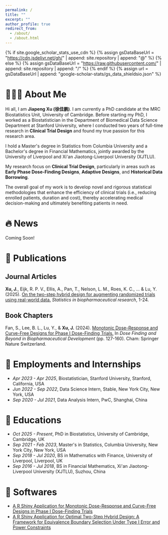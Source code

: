 ```yaml
---
permalink: /
title: ""
excerpt: ""
author_profile: true
redirect_from: 
  - /about/
  - /about.html
---
```


{% if site.google_scholar_stats_use_cdn %}
{% assign gsDataBaseUrl = "https://cdn.jsdelivr.net/gh/" | append: site.repository | append: "@" %}
{% else %}
{% assign gsDataBaseUrl = "https://raw.githubusercontent.com/" | append: site.repository | append: "/" %}
{% endif %}
{% assign url = gsDataBaseUrl | append: "google-scholar-stats/gs_data_shieldsio.json" %}

<span class='anchor' id='about-me'></span>

# 👨🏻‍💻 About Me

Hi all, I am **Jiapeng Xu (徐佳鹏)**. I am currently a PhD candidate at the MRC Biostatistics Unit, University of Cambridge. Before starting my PhD, I worked as a Biostatistician in the Department of Biomedical Data Science Department at Stanford University, where I conducted two years of full-time research in **Clinical Trial Design** and found my true passion for this research area.

I hold a Master's degree in Statistics from Columbia University and a Bachelor's degree in Financial Mathematics, jointly awarded by the University of Liverpool and Xi'an Jiaotong-Liverpool University (XJTLU).

My research focus on **Clinical Trial Design**, particularly in areas such as **Early Phase Dose-Finding Designs**, **Adaptive Designs**, and **Historical Data Borrowing**. 

The overall goal of my work is to develop novel and rigorous statistical methodologies that enhance the efficiency of clinical trials (i.e., reducing enrolled patients, duration and cost), thereby accelerating medical decision-making and ultimately benefiting patients in need.

# 🔥 News

Coming Soon!

# 📝 Publications

## Journal Articles
**Xu, J.**, Eijk, R. P. V., Ellis, A., Pan, T., Nelson, L. M., Roes, K. C., ... & Lu, Y. (2025). [On the two-step hybrid design for augmenting randomized trials using real-world data.](https://www.tandfonline.com/doi/full/10.1080/19466315.2025.2547855) *Statistics in biopharmaceutical research*, 1-24.

## Book Chapters
Fan, S., Lee, B. L., Lu, Y., & **Xu, J.** (2024). [Monotonic Dose–Response and Curve-Free Designs for Phase I Dose-Finding Trials.](https://link.springer.com/chapter/10.1007/978-3-031-67110-4_6) In *Dose Finding and Beyond in Biopharmaceutical Development* (pp. 127-160). Cham: Springer Nature Switzerland.

<!---
# 🎖 Honors and Awards
- *2021.10* Lorem ipsum dolor sit amet, consectetur adipiscing elit. Vivamus ornare aliquet ipsum, ac tempus justo dapibus sit amet. 
- *2021.09* Lorem ipsum dolor sit amet, consectetur adipiscing elit. Vivamus ornare aliquet ipsum, ac tempus justo dapibus sit amet. 
-->

# 💼 Employments and Internships
- *Apr 2023 - Apr 2025*, Biostatistician, Stanford University, Stanford, California, USA
- *Jun 2022 - Sep 2022*, Data Science Intern, Stable, New York City, New York, USA
- *Sep 2020 - Jul 2021*, Data Analysis Intern, PwC, Shanghai, China

# 📖 Educations
- *Oct 2025 - Present*, PhD in Biostatistics, University of Cambridge, Cambridge, UK
- *Sep 2021 - Feb 2023*, Master's in Statistics, Columbia University, New York City, New York, USA
- *Sep 2018 - Jul 2020*, BS in Mathematics with Finance, University of Liverpool, Liverpool, UK
- *Sep 2016 - Jul 2018*, BS in Financial Mathematics, Xi'an Jiaotong-Liverpool University (XJTLU), Suzhou, China

# 🤖 Softwares
- [A R Shiny Application for Monotonic Dose-Response and Curve-Free Designs in Phase I Dose-Finding Trials](https://cisd-stanford.shinyapps.io/CurveFreeDesigns/)
- [A R Shiny Application for Optimal Two-Step Hybrid Design: A Framework for Equivalence Boundary Selection Under Type I Error and Power Constraints](https://cisd-stanford.shinyapps.io/OptimalHybridDesign/)

